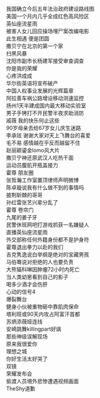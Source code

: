 我国确立今后五年法治政府建设路线图  
美国一个月内几乎全成红色高风险区  
英仙座流星雨  
被害人女儿回应操场埋尸案改编电影  
此生相遇 便是团圆  
撒贝宁在北京的第一个家  
扫黑风暴  
沈阳市副市长杨建军接受审查调查  
你是我的荣耀  
心疼洪成成  
华尔街英语将宣布破产  
中国人权事业发展的光辉篇章  
阿拉善车祸公路增设移动测速监控  
扬州1天半建成国内最大移动实验室  
男子手铐打不开民警半夜求助消防  
戚薇 我的快乐何止这些  
90岁母亲去给67岁女儿庆生迷路  
李承铉 谢谢大家对天上飞舞台的喜爱  
毛不易 感情越在乎反而越留不住  
赵丽颖鎏金lomo风大片  
撒贝宁神还原武汉人吃热干面  
运动员腹肌开瓶盖接力  
霍尊 朋友圈  
张哲瀚工作室置顶律师声明微博  
陈卓璇说我有什么做不到的事情吗  
披荆斩棘的哥哥  
孙红雷张艺兴辈分乱了  
霍尊 卷帘门  
九尾的姜子牙  
民警休班网吧打游戏抓获一名嫌疑人  
直播英仙座流星雨  
外交部称任何外籍身份都不是护身符  
霍尊退出拳力以赴的我们  
吉克隽逸说白举纲是绝对的宝藏男孩  
马伯骞说对拒绝的人也要负责  
大熊猫科琳因肿瘤72小时内死亡  
当人类幼崽看到自己的影子  
喝多少酒才会伤肝  
心动的信号4  
爆裂舞台  
健身小伙被重物砸中靠肌肉保命  
塔利班或90天内攻占阿富汗首都  
苏炳添薇娅连线  
安崎跳舞killingpart好飒  
那些神级误解现场  
原来我很爱你  
理想之城  
你好生活太好哭了  
双镜  
荣耀发布会  
偷渡人员境外悲惨遭遇视频画面  
TheShy道歉  
